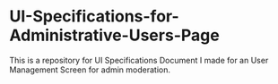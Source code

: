 # UI-Specifications-for-Administrative-Users-Page

This is a repository for UI Specifications Document I made for an User Management Screen for admin moderation.
